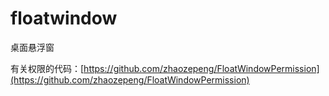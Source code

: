 # floatwindow
桌面悬浮窗


有关权限的代码：[https://github.com/zhaozepeng/FloatWindowPermission](https://github.com/zhaozepeng/FloatWindowPermission)
